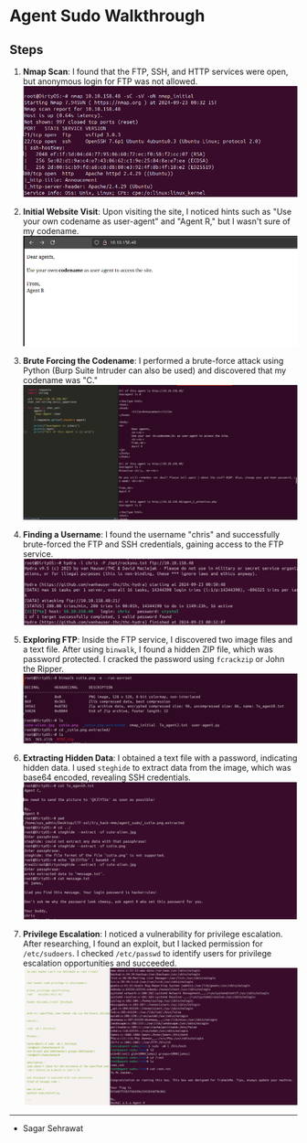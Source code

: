 # Agent Sudo Walkthrough

## Steps

1. **Nmap Scan**: 
   I found that the FTP, SSH, and HTTP services were open, but anonymous login for FTP was not allowed.
   ![Nmap Scan](https://github.com/sagar-sehrawat/Tryhackme-solutions/blob/main/Agent-Sudo/img/img1.png)

2. **Initial Website Visit**: 
   Upon visiting the site, I noticed hints such as "Use your own codename as user-agent" and "Agent R," but I wasn't sure of my codename.
   ![Initial Hints](https://github.com/sagar-sehrawat/Tryhackme-solutions/blob/main/Agent-Sudo/img/img2.png)

3. **Brute Forcing the Codename**: 
   I performed a brute-force attack using Python (Burp Suite Intruder can also be used) and discovered that my codename was "C."
   ![Brute Force Result](https://github.com/sagar-sehrawat/Tryhackme-solutions/blob/main/Agent-Sudo/img/img3.png)

4. **Finding a Username**: 
   I found the username "chris" and successfully brute-forced the FTP and SSH credentials, gaining access to the FTP service.
   ![Successful FTP Access](https://github.com/sagar-sehrawat/Tryhackme-solutions/blob/main/Agent-Sudo/img/img4.png)

5. **Exploring FTP**: 
   Inside the FTP service, I discovered two image files and a text file. After using `binwalk`, I found a hidden ZIP file, which was password protected. I cracked the password using `fcrackzip` or John the Ripper.
   ![Cracking ZIP](https://github.com/sagar-sehrawat/Tryhackme-solutions/blob/main/Agent-Sudo/img/img5.png)

6. **Extracting Hidden Data**: 
   I obtained a text file with a password, indicating hidden data. I used `steghide` to extract data from the image, which was base64 encoded, revealing SSH credentials.
   ![Extracting Data](https://github.com/sagar-sehrawat/Tryhackme-solutions/blob/main/Agent-Sudo/img/img6.png)

7. **Privilege Escalation**: 
   I noticed a vulnerability for privilege escalation. After researching, I found an exploit, but I lacked permission for `/etc/sudoers`. I checked `/etc/passwd` to identify users for privilege escalation opportunities and succeeded.
   ![Privilege Escalation Check](https://github.com/sagar-sehrawat/Tryhackme-solutions/blob/main/Agent-Sudo/img/img7.png)

---

- Sagar Sehrawat
